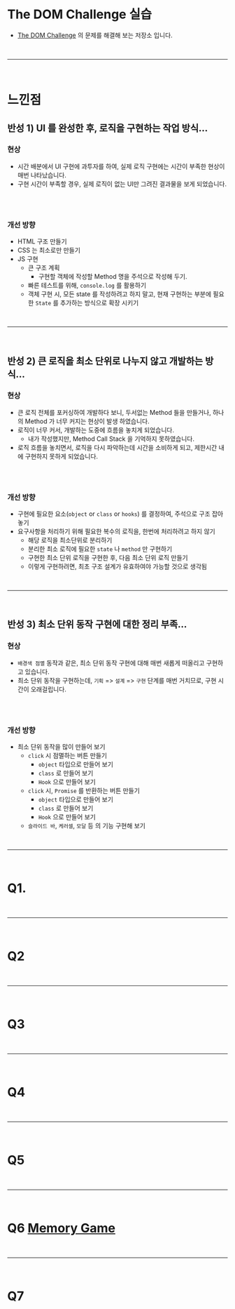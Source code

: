 # The DOM Challenge 실습

* [The DOM Challenge](https://github.com/devkodeio/the-dom-challenge) 의 문제를 해결해 보는 저장소 입니다.



<br /><hr /><br />



# 느낀점

## 반성 1) UI 를 완성한 후, 로직을 구현하는 작업 방식...

### 현상

* 시간 배분에서 UI 구현에 과투자를 하여, 실제 로직 구현에는 시간이 부족한 현상이 매번 나타났습니다.
* 구현 시간이 부족할 경우, 실제 로직이 없는 UI만 그려진 결과물을 보게 되었습니다.


<br /><br />


### 개선 방향

* HTML 구조 만들기
* CSS 는 최소로만 만들기
* JS 구현
  * 큰 구조 계획
    * 구현할 객체에 작성할 Method 명을 주석으로 작성해 두기.
  * 빠른 테스트를 위해, ``console.log`` 를 활용하기
  * 객체 구현 시, 모든 state 를 작성하려고 하지 말고, 현재 구현하는 부분에 필요한 ``State`` 를 추가하는 방식으로 확장 시키기



<br /><hr /><br />



## 반성 2) 큰 로직을 최소 단위로 나누지 않고 개발하는 방식...

### 현상

* 큰 로직 전체를 포커싱하여 개발하다 보니, 두서없는 Method 들을 만들거나, 하나의 Method 가 너무 커지는 현상이 발생 하였습니다.
* 로직이 너무 커서, 개발하는 도중에 흐름을 놓치게 되었습니다.
  * 내가 작성했지만, Method Call Stack 을 기억하지 못하였습니다.
* 로직 흐름을 놓치면서, 로직을 다시 파악하는데 시간을 소비하게 되고, 제한시간 내에 구현하지 못하게 되었습니다.



<br /><br />



### 개선 방향

* 구현에 필요한 요소(``object`` or ``class`` or ``hooks``) 를 결정하여, 주석으로 구조 잡아 놓기
* 요구사항을 처리하기 위해 필요한 복수의 로직을, 한번에 처리하려고 하지 않기
  * 해당 로직을 최소단위로 분리하기
  * 분리한 최소 로직에 필요한 ``state`` 나 ``method`` 만 구현하기
  * 구현한 최소 단위 로직을 구현한 후, 다음 최소 단위 로직 만들기
  * 이렇게 구현하려면, 최초 구조 설계가 유효하여야 가능할 것으로 생각됨



<br /><hr /><br />



## 반성 3) 최소 단위 동작 구현에 대한 정리 부족...

### 현상

* ``배경색 점멸`` 동작과 같은, 최소 단위 동작 구현에 대해 매번 새롭게 떠올리고 구현하고 있습니다.
* 최소 단위 동작을 구현하는데, ``기획`` => ``설계`` => ``구현`` 단계를 매번 거치므로, 구현 시간이 오래걸립니다.


<br /><br />


### 개선 방향

* 최소 단위 동작을 많이 만들어 보기
  * ``click`` 시 점멸하는 버튼 만들기
    * ``object`` 타입으로 만들어 보기
    * ``class`` 로 만들어 보기
    * ``Hook`` 으로 만들어 보기
  * ``click`` 시, ``Promise`` 를 반환하는 버튼 만들기
    * ``object`` 타입으로 만들어 보기
    * ``class`` 로 만들어 보기
    * ``Hook`` 으로 만들어 보기
  * ``슬라이드 바``, ``케러셀``, ``모달`` 등 의 기능 구현해 보기



<br /><hr /><br />



# Q1. 



<br /><hr /><br />



# Q2



<br /><hr /><br />



# Q3



<br /><hr /><br />



# Q4



<br /><hr /><br />



# Q5



<br /><hr /><br />



# Q6 [Memory Game](https://github.com/Chocobe/-Study-dom-challenge/tree/master/06-memory-game)



<br /><hr /><br />



# Q7
